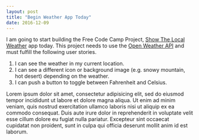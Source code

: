 ```yaml
---
layout: post
title: "Begin Weather App Today"
date: 2016-12-09
---
```


I am going to start building the Free Code Camp Project, [Show The Local Weather](https://www.freecodecamp.com/challenges/show-the-local-weather) app today. This project needs to use the [Open Weather API](https://openweathermap.org/) and must fulfill the following user stories. 

1. I can see the weather in my current location.
2. I can see a different icon or background image (e.g. snowy mountain, hot desert) depending on the weather.
3. I can push a button to toggle between Fahrenheit and Celsius.

Lorem ipsum dolor sit amet, consectetur adipisicing elit, sed do eiusmod tempor incididunt ut labore et dolore magna aliqua. Ut enim ad minim veniam, quis nostrud exercitation ullamco laboris nisi ut aliquip ex ea commodo consequat. Duis aute irure dolor in reprehenderit in voluptate velit esse cillum dolore eu fugiat nulla pariatur. Excepteur sint occaecat cupidatat non proident, sunt in culpa qui officia deserunt mollit anim id est laborum.
